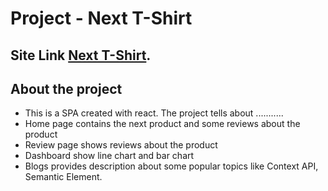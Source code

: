 # Project - Next T-Shirt

## Site Link [Next T-Shirt](https://github.com/facebook/create-react-app).

## About the project

- This is a SPA created with react. The project tells about ...........
- Home page contains the next product and some reviews about the product
- Review page shows reviews about the product
- Dashboard show line chart and bar chart
- Blogs provides description about some popular topics like Context API, Semantic Element.
